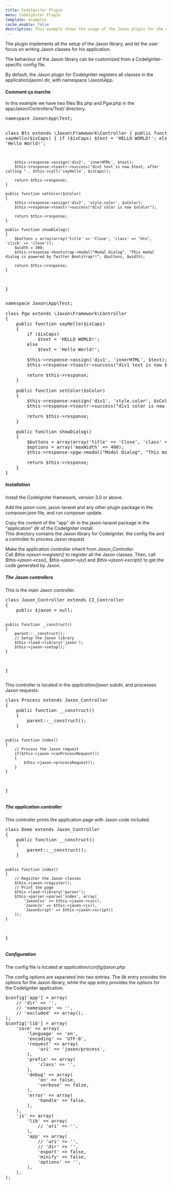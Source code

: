 ```yaml
---
title: CodeIgniter Plugin
menu: CodeIgniter Plugin
template: examples
cache_enable: false
description: This example shows the usage of the Jaxon plugin for the CodeIgniter framework.
---
```


The plugin implements all the setup of the Jaxon library, and let the user focus on writing Jaxon classes for his application.

The behaviour of the Jaxon library can be customized from a CodeIgniter-specific config file.

By default, the Jaxon plugin for CodeIgniter registers all classes in the application/jaxon/ dir, with namespace \Jaxon\App.

<div class="row">
    <div class="col-sm-12">
        <h4 class="page-header">Comment ça marche</h4>

<p>In this example we have two files Bts.php and Pgw.php in the app/Jaxon/Controllers/Test/ directory.</p>
<pre>
namespace Jaxon\App\Test;

class Bts extends \Jaxon\Framework\Controller
{
    public function sayHello($isCaps)
    {
        if ($isCaps)
            $text = 'HELLO WORLD!';
        else
            $text = 'Hello World!';
    
        $this->response->assign('div2', 'innerHTML', $text);
        $this->response->toastr->success("div2 text is now $text, after calling " . $this->call('sayHello', $isCaps));
    
        return $this->response;
    }

    public function setColor($sColor)
    {
        $this->response->assign('div2', 'style.color', $sColor);
        $this->response->toastr->success("div2 color is now $sColor");
    
        return $this->response;
    }

    public function showDialog()
    {
        $buttons = array(array('title' => 'Close', 'class' => 'btn', 'click' => 'close'));
        $width = 300;
        $this->response->bootstrap->modal("Modal Dialog", "This modal dialog is powered by Twitter Bootstrap!!", $buttons, $width);
    
        return $this->response;
    }
}
</pre>

<pre>
namespace Jaxon\App\Test;

class Pgw extends \Jaxon\Framework\Controller
{
    public function sayHello($isCaps)
    {
        if ($isCaps)
            $text = 'HELLO WORLD!';
        else
            $text = 'Hello World!';
    
        $this->response->assign('div1', 'innerHTML', $text);
        $this->response->toastr->success("div1 text is now $text, after calling " . $this->call('sayHello', $isCaps));
    
        return $this->response;
    }

    public function setColor($sColor)
    {
        $this->response->assign('div1', 'style.color', $sColor);
        $this->response->toastr->success("div1 color is now $sColor");
    
        return $this->response;
    }

    public function showDialog()
    {
        $buttons = array(array('title' => 'Close', 'class' => 'btn', 'click' => 'close'));
        $options = array('maxWidth' => 400);
        $this->response->pgw->modal("Modal Dialog", "This modal dialog is powered by PgwModal!!", $buttons, $options);
    
        return $this->response;
    }
}
</pre>

<h5><b>Installation</b></h5>
<p>
Install the CodeIgniter framework, version 3.0 or above.
</p>
<p>
Add the jaxon-core, jaxon-laravel and any other plugin package in the composer.json file, and run composer update.
</p>
<p>
Copy the content of the "app" dir in the jaxon-laravel package in the "application" dir of the CodeIgniter install.<br/>
This directory contains the Jaxon library for CodeIgniter, the config file and a controller to process Jaxon request.
</p>
<p>
Make the application controller inherit from <em>Jaxon_Controller</em>.<br/>
Call <em>$this->jaxon->register()</em> to register all the Jaxon classes. Then, call <em>$this->jaxon->css()</em>,
<em>$this->jaxon->js()</em> and <em>$this->jaxon->script()</em> to get the code generated by Jaxon.
</p>

<h5><b>The Jaxon controllers</b></h5>
<p>
This is the main Jaxon controller.
</p>
<pre>
class Jaxon_Controller extends CI_Controller
{
    public $jaxon = null;

    public function __construct()
    {
        parent::__construct();
        // Setup the Jaxon library
        $this->load->library('jaxon');
        $this->jaxon->setup();
    }
}
</pre>
<p>
This controller is located in the <em>application/jaxon</em> subdir, and processes Jaxon requests.
</p>
<pre>
class Process extends Jaxon_Controller
{
    public function __construct()
    {
        parent::__construct();
    }

    public function index()
    {
        // Process the Jaxon request
        if($this->jaxon->canProcessRequest())
        {
            $this->jaxon->processRequest();
        }
    }
}
</pre>

<h5><b>The application controller</b></h5>
<p>
This controller prints the application page with Jaxon code included.
</p>
<pre>
class Demo extends Jaxon_Controller
{
    public function __construct()
    {
        parent::__construct();
    }

    public function index()
    {
        // Register the Jaxon classes
        $this->jaxon->register();
        // Print the page
        $this->load->library('parser');
        $this->parser->parse('index', array(
            'JaxonCss' => $this->jaxon->css(),
            'JaxonJs' => $this->jaxon->js(),
            'JaxonScript' => $this->jaxon->script()
        ));
    }
}
</pre>

<h5><b>Configuration</b></h5>
<p>The config file is located at <em>application/config/jaxon.php</em></p>
<p>
The config options are separated into two entries. The <em>lib</em> entry provides the options for
the Jaxon library, while the <em>app</em> entry provides the options for the CodeIgniter application.
</p>
<pre>
$config['app'] = array(
    // 'dir' => '',
    // 'namespace' => '',
    // 'excluded' => array(),
);
$config['lib'] = array(
    'core' => array(
        'language' => 'en',
        'encoding' => 'UTF-8',
        'request' => array(
            'uri' => 'jaxon/process',
        ),
        'prefix' => array(
            'class' => '',
        ),
        'debug' => array(
            'on' => false,
            'verbose' => false,
        ),
        'error' => array(
            'handle' => false,
        ),
    ),
    'js' => array(
        'lib' => array(
            // 'uri' => '',
        ),
        'app' => array(
            // 'uri' => '',
            // 'dir' => '',
            'export' => false,
            'minify' => false,
            'options' => '',
        ),
    ),
);
</pre>
    </div>
</div>
